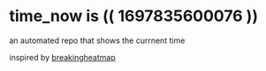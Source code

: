 # time_now is (( 1697835600076 ))

an automated repo that shows the currnent time

inspired by [breakingheatmap](https://github.com/breakingheatmap/breakingheatmap)